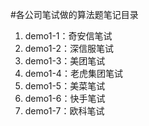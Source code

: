 #各公司笔试做的算法题笔记目录
1. demo1-1：奇安信笔试
2. demo1-2：深信服笔试
3. demo1-3：美团笔试
4. demo1-4：老虎集团笔试
5. demo1-5：美菜笔试
6. demo1-6：快手笔试
7. demo1-7：欧科笔试